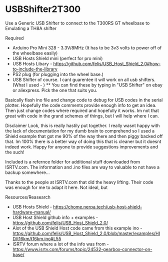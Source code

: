 # USBShifter2T300
Use a Generic USB Shifter to connect to the T300RS GT wheelbase to Emulating a TH8A shifter


Required
* Arduino Pro Mini 328 - 3.3V/8MHz (It has to be 3v3 volts to power off of the wheelbase easily)
* USB Hosts Shield mini (perfect for pro mini)
* USB Hosts Libary - https://github.com/felis/USB_Host_Shield_2.0#how-to-include-the-library
* PS2 plug (for plugging into the wheel base.)
* USB Shifter of course. I cant guarentee it will work on all usb shifters. (What I used - )
** You can find these by typing in "USB Shifter" on ebay or aliexpress. Pick the one that suits you.




Basically flash ino file and change code to debug for USB codes in the serial plotter. Hopefully the code comments provide enough info to get an idea. Then just change codes where required and hopefully it works. Im not that great with code in the grand schemes of things, but I will help where I can.


Disclaimer
Look, this is really hastily put together. I really wasnt happy with the lack of documentation for my dumb brain to comprehend so I used a Shield example that got me 90% of the way there and then piggy backed off that.
Im 100% there is a better way of doing this that is cleaner but it doesnt indeed work. Happy for anyone to provide suggestions improvements and the such!

Included is a refernce folder for additional stuff downloaded from ISRTV.com. The information and .ino files are way to valuable to not have a backup somewhere...


Thanks to the people at ISRTV.com that did the heavy lifting. Their code was enough for me to adapt it here. Not ideal, but 



Resources/Reasearch
* USB Hosts Shield - https://chome.nerpa.tech/usb-host-shield-hardware-manual/
* USB Host Shield github info + examples - https://github.com/felis/USB_Host_Shield_2.0/
* Alot of the USB Shield Host code came from this example ino - https://github.com/felis/USB_Host_Shield_2.0/blob/master/examples/HID/t16km/t16km.ino#L55
* ISRTV forum where a lot of the info was from - https://www.isrtv.com/forums/topic/24532-gearbox-connector-on-base/
